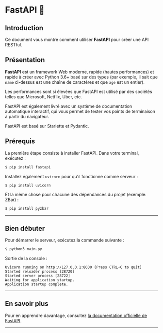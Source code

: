 # FastAPI 🚀

## Introduction

Ce document vous montre comment utiliser **FastAPI** pour créer une API RESTful.

## Présentation

**FastAPI** est un framework Web moderne, rapide (hautes performances) et rapide à créer avec Python 3.6+ basé sur des types (par exemple, il sait que `name` ci-dessus est une chaîne de caractères et que `age` est un entier).

Les performances sont si élevées que FastAPI est utilisé par des sociétés telles que Microsoft, Netflix, Uber, etc.

FastAPI est également livré avec un système de documentation automatique interactif, qui vous permet de tester vos points de terminaison à partir du navigateur.

FastAPI est basé sur Starlette et Pydantic.

## Prérequis

La première étape consiste à installer FastAPI. Dans votre terminal, exécutez :

```bash
$ pip install fastapi
```

Installez également `uvicorn` pour qu'il fonctionne comme serveur :

```bash
$ pip install uvicorn
```

Et la même chose pour chacune des dépendances du projet (exemple: ZBar) :
```bash
$ pip install pyzbar
```

---

## Bien débuter

Pour démarrer le serveur, exécutez la commande suivante :

```bash
$ python3 main.py
```

Sortie de la console :

```console
Uvicorn running on http://127.0.0.1:8000 (Press CTRL+C to quit)
Started reloader process [28720]
Started server process [28722]
Waiting for application startup.
Application startup complete.
```

---

## En savoir plus

Pour en apprendre davantage, consultez [la documentation officielle de FastAPI](https://fastapi.tiangolo.com/fr/).

---
